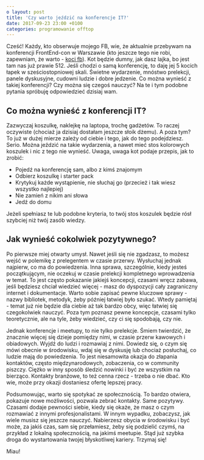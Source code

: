 ```yaml
---
o layout: post
title: 'Czy warto jeździć na konferencje IT?'
date: 2017-09-23 23:00 +0100
categories: programowanie offtop
---
```


Cześć! Każdy, kto obserwuje mojego FB, wie, że aktualnie przebywam na konferencji FrontEnd-con w Warszawie (kto jeszcze tego nie robi, zapewniam, że warto - [koci fb](https://www.facebook.com/kotzrodlowy/)). Kot będzie dumny, jak dasz lajka, bo jest tam nas już prawie 512. Jeśli chodzi o samą konferencję, to daję jej 5 kocich łapek w sześciostopniowej skali. Świetne wydarzenie, mnóstwo prelekcji, panele dyskusyjne, cudowni ludzie i dobre jedzenie. Co można wynieść z takiej konferencji? Czy można się czegoś nauczyć? Na te i tym podobne pytania spróbuję odpowiedzieć dzisiaj wam. 

## Co można wynieść z konferencji IT? 

Zazwyczaj koszulkę, naklejkę na laptopa, trochę gadżetów. To raczej oczywiste (chociaż ja dzisiaj dostałam jeszcze słoik dżemu). A poza tym? To już w dużej mierze zależy od ciebie i tego, jak do tego podejdziesz. Serio. Można jeździć na takie wydarzenia, a nawet mieć stos kolorowych koszulek i nic z tego nie wynieść. Uwaga, uwaga kot podaje przepis, jak to zrobić:

* Pojedź na konferencję sam, albo z kimś znajomym
* Odbierz koszulkę i starter pack
* Krytykuj każde wystąpienie, nie słuchaj go (przecież i tak wiesz wszystko najlepiej)
* Nie zamień z nikim ani słowa
* Jedź do domu

Jeżeli spełniasz te lub podobne kryteria, to twój stos koszulek będzie rósł szybciej niż twój zasób wiedzy. 

## Jak wynieść cokolwiek pozytywnego?

Po pierwsze miej otwarty umysł. Nawet jeśli się nie zgadzasz, to możesz wejść w polemikę z prelegentem w czasie przerwy. Wysłuchaj jednak najpierw, co ma do powiedzenia. Inna sprawa, szczególnie, kiedy jesteś początkującym, nie oczekuj w czasie prelekcji kompletnego wprowadzenia w temat. To jest często pokazanie jakiejś koncepcji, czasami wręcz zabawa, jeśli będziesz chciał wiedzieć więcej - masz do dyspozycji cały zagraniczny internet i dokumentacje. Warto sobie zapisać pewne kluczowe sprawy - nazwy bibliotek, metodyk, żeby później łatwiej było szukać. Wtedy pamiętaj - temat już nie będzie dla ciebie aż tak bardzo obcy, więc łatwiej się czegokolwiek nauczyć.  Poza tym poznasz pewne koncepcje, czasami tylko teoretycznie, ale na tyle, żeby wiedzieć, czy ci się spodobają, czy nie.

Jednak konferencje i meetupy, to nie tylko prelekcje. Śmiem twierdzić, że znacznie więcej się dzieje pomiędzy nimi, w czasie przerw kawowych i obiadowych. Wyjdź do ludzi i rozmawiaj z nimi. Dowiedz się, o czym się mówi obecnie w środowisku, wdaj się w dyskusję lub chociaż posłuchaj, co ludzie mają do powiedzenia. To jest niesamowita okazja do złapania kontaktów, często międzynarodowych, zobaczenia, co w community piszczy. Ciężko w inny sposób śledzić nowinki i być ze wszystkim na bierząco. Kontakty branźowe, to też cenna rzecz - trzeba o nie dbać. Kto wie, może przy okazji dostaniesz ofertę lepszej pracy. 

Podsumowując, warto się spotykać ze społecznością. To bardzo otwiera, pokazuje nowe możliwości, pozwala zebrać kontakty. Same pozytywy. Czasami dodaje pewności siebie, kiedy się okaże, że masz o czym rozmawiać z innymi profesjonalistami. W innym wypadku, zobaczysz, jak wiele musisz się jeszcze nauczyć. Nabierzesz obycia w środowisku i być może, za jakiś czas, sam się przełamiesz, żeby się podzielić czymś, na przykład z lokalną społecznością, na jakimś meetupie. Stąd już szybka droga do wystartowania twojej błyskotliwej kariery. Trzymaj się! 

Miau!